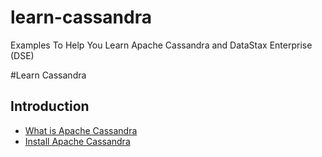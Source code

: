 # learn-cassandra
Examples To Help You Learn Apache Cassandra and DataStax Enterprise (DSE)

#Learn Cassandra
## Introduction
- [What is Apache Cassandra](http://allaboutscala.com/big-data/cassandra/#introduction)
- [Install Apache Cassandra](http://allaboutscala.com/big-data/cassandra/#install-apache-cassandra)
